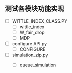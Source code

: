## 测试各模块功能实现

- [ ] WITTLE_INDEX_CLASS.PY
  - [ ] wittle_index
  - [ ] W_fair_drop
  - [ ] MDP
- [ ] configure API.py
  - [ ] CONFIGURE
- [ ] simulation_zip.py
  - [ ] queue_simulation




